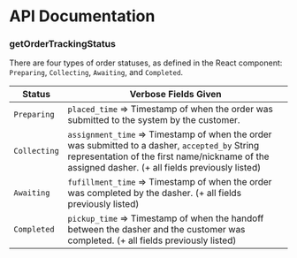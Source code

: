 # API Documentation

### getOrderTrackingStatus

There are four types of order statuses, as defined in the React component: `Preparing`, `Collecting`, `Awaiting`, and `Completed`.

| Status       | Verbose Fields Given                                                                                                                                                                                |
| ------------ | --------------------------------------------------------------------------------------------------------------------------------------------------------------------------------------------------- |
| `Preparing`  | `placed_time` => Timestamp of when the order was submitted to the system by the customer.                                                                                                           |
| `Collecting` | `assignment_time` => Timestamp of when the order was submitted to a dasher, `accepted_by` String representation of the first name/nickname of the assigned dasher. (+ all fields previously listed) |
| `Awaiting`   | `fufillment_time` => Timestamp of when the order was completed by the dasher. (+ all fields previously listed)                                                                                      |
| `Completed`  | `pickup_time` => Timestamp of when the handoff between the dasher and the customer was completed. (+ all fields previously listed)                                                                  |
